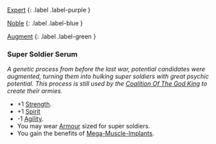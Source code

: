 
[Expert](Game/Advancement-List?Expert=true)
{: .label .label-purple }

[Noble](Game/Noble)
{: .label .label-blue }

[Augment](Game/Advancement-List?Augment=true)
{: .label .label-green }
### Super Soldier Serum
*A genetic process from before the last war, potential candidates were augmented, turning them into hulking super soldiers with great psychic potential. This process is still used by the [Coalition Of The God King](Game/Hostile-Groups#Coalition%20Of%20The%20God%20King) to create their armies.*
* +1 [Strength](Game/Core/Strength).
* +1 [Spirit](Game/Core/Spirit)
* -1 [Agility](Game/Core/Agility).
* You may wear [Armour](Game/Core/Armour) sized for super soldiers.
* You gain the benefits of [Mega-Muscle-Implants](Game/Blocks/Mega-Muscle-Implants).

